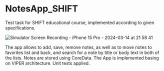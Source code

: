 # NotesApp_SHIFT
Test task for SHIFT educational course, implemented according to given specifications.

![Simulator Screen Recording - iPhone 15 Pro - 2024-03-14 at 21 58 41](https://github.com/AVertikova/NotesApp_CFT_2024/assets/156770572/1443e52c-8065-4eb3-bb5c-597f8ef54c16)

The app allows to add, save, remove notes, as well as to move notes to favorites list and back, and search for a note by title or body text in both of the lists.
Notes are stored using CoreData.
The App is implemented basing on VIPER architecture. Unit tests applied.


